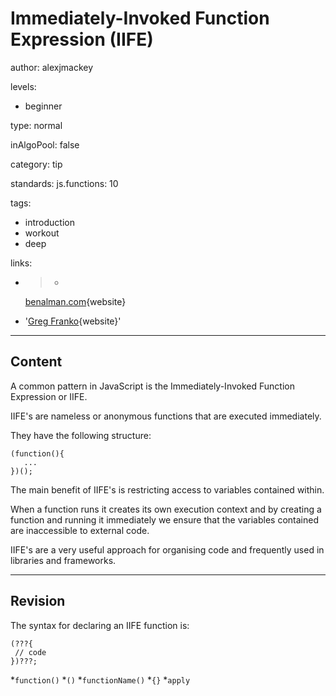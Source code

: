 # Immediately-Invoked Function Expression (IIFE)
author: alexjmackey

levels:

  - beginner

type: normal

inAlgoPool: false

category: tip

standards:
  js.functions: 10

tags:
  - introduction
  - workout
  - deep

links:

  - >-
    [benalman.com](http://benalman.com/news/2010/11/immediately-invoked-function-expression/){website}

  - '[Greg Franko](http://gregfranko.com/blog/i-love-my-iife/){website}'

---
## Content

A common pattern in JavaScript is the Immediately-Invoked Function Expression or IIFE.

IIFE's are nameless or anonymous functions that are executed immediately.

They have the following structure:

```
(function(){
   ...
})();
```

The main benefit of IIFE's is restricting access to variables contained within.

When a function runs it creates its own execution context and by creating a function and running it immediately we ensure that the variables contained are inaccessible to external code.

IIFE's are a very useful approach for organising code and frequently used in libraries and frameworks.

---
## Revision

The syntax for declaring an IIFE function is:
```
(???{
 // code
})???;
```
*`function()`
*`()`
*`functionName()`
*`{}`
*`apply`
